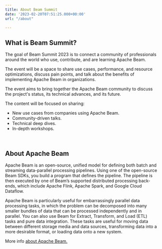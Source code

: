 ```yaml
---
title: About Beam Summit
date: '2023-02-20T07:51:25.000+00:00'
url: "/about"

---
```



## What is Beam Summit?

The goal of Beam Summit 2023 is to connect a community of professionals around the world who use, contribute, and are learning Apache Beam.

The event will be a space to share use cases, performance, and resource optimizations, discuss pain points, and talk about the benefits of implementing Apache Beam in organizations.

The event aims to bring together the Apache Beam community to discuss the project's status, its technical advances, and its future.

The content will be focused on sharing: 
- New use cases from companies using Apache Beam.
- Community-driven talks.
- Technical deep dives.
- In-depth workshops.

<br>

## About Apache Beam

Apache Beam is an open-source, unified model for defining both batch and streaming data-parallel processing pipelines. Using one of the open-source Beam SDKs, you build a program that defines the pipeline. The pipeline is then executed by one of Beam’s supported distributed processing back-ends, which include Apache Flink, Apache Spark, and Google Cloud Dataflow.

Apache Beam is particularly useful for embarrassingly parallel data processing tasks, in which the problem can be decomposed into many smaller bundles of data that can be processed independently and in parallel. You can also use Beam for Extract, Transform, and Load (ETL) tasks and pure data integration. These tasks are useful for moving data between different storage media and data sources, transforming data into a more desirable format, or loading data onto a new system.

More info [about Apache Beam.](https://beam.apache.org/)